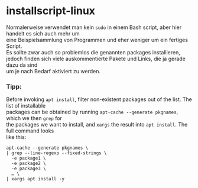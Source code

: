 # installscript-linux
Normalerweise verwendet man kein `sudo` in einem Bash script, aber hier handelt es sich auch mehr um  
eine Beispielsammlung von Programmen und eher weniger um ein fertiges Script.  
Es sollte zwar auch so problemlos die genannten packages installieren,  
jedoch finden sich viele auskommentierte Pakete und Links, die ja gerade dazu da sind  
um je nach Bedarf aktiviert zu werden.  

### Tipp:
Before invoking `apt install`, filter non-existent packages out of the list. The list of installable  
packages can be obtained by running `apt-cache --generate pkgnames`, which we then `grep` for  
the packages we want to install, and `xargs` the result into `apt install`. The full command looks  
like this:  

```
apt-cache --generate pkgnames \
| grep --line-regexp --fixed-strings \
  -e package1 \
  -e package2 \
  -e package3 \
  … \
| xargs apt install -y
```
